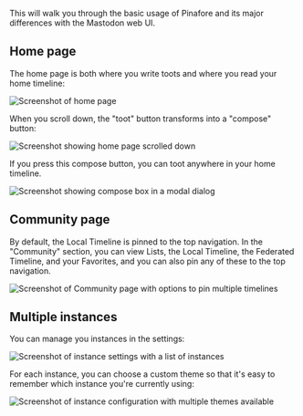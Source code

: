 This will walk you through the basic usage of Pinafore and its major differences with the Mastodon web UI.

## Home page

The home page is both where you write toots and where you read your home timeline:

![Screenshot of home page](https://github.com/nolanlawson/pinafore/blob/master/docs/Screenshot1.png)

When you scroll down, the "toot" button transforms into a "compose" button:

![Screenshot showing home page scrolled down](https://github.com/nolanlawson/pinafore/blob/master/docs/Screenshot2.png)

If you press this compose button, you can toot anywhere in your home timeline.

![Screenshot showing compose box in a modal dialog](https://github.com/nolanlawson/pinafore/blob/master/docs/Screenshot3.png)

## Community page

By default, the Local Timeline is pinned to the top navigation. In the "Community" section, you can view
Lists, the Local Timeline, the Federated Timeline, and your Favorites, and you can also pin any of these to
the top navigation.

![Screenshot of Community page with options to pin multiple timelines](https://github.com/nolanlawson/pinafore/blob/master/docs/Screenshot4.png)

## Multiple instances

You can manage you instances in the settings:

![Screenshot of instance settings with a list of instances](https://github.com/nolanlawson/pinafore/blob/master/docs/Screenshot5.png)

For each instance, you can choose a custom theme so that it's easy to 
remember which instance you're currently using:

![Screenshot of instance configuration with multiple themes available](https://github.com/nolanlawson/pinafore/blob/master/docs/Screenshot6.png)